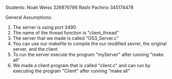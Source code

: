 Students:
Noah Weiss 326876786
Rashi Pachino 345174478

General Assumptions:
1. The server is using port 3490
2. The name of the thread function is "client_thread"
3. The server that we made is called "OS3_Server.c"
4. You can use our makefile to compile the our modified sevrer, the original server, and the client
5. To run the server execute the program "myServer" after running "make all"
6. We made a client program that is called "client.c" and can run by executing the program "Client" after running "make all"
